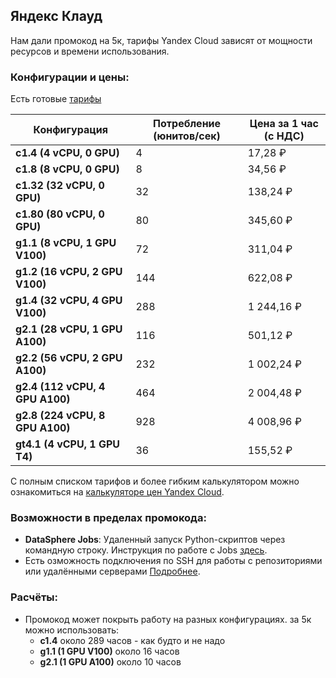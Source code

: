 ## Яндекс Клауд
Нам дали промокод на 5к, тарифы Yandex Cloud зависят от мощности ресурсов и времени использования.

### Конфигурации и цены:
Есть готовые [тарифы](https://yandex.cloud/en/docs/datasphere/pricing)

| Конфигурация                  | Потребление (юнитов/сек) | Цена за 1 час (с НДС) |
|-------------------------------|--------------------------|-----------------------|
| **c1.4 (4 vCPU, 0 GPU)**       | 4                        | 17,28 ₽               |
| **c1.8 (8 vCPU, 0 GPU)**       | 8                        | 34,56 ₽               |
| **c1.32 (32 vCPU, 0 GPU)**     | 32                       | 138,24 ₽              |
| **c1.80 (80 vCPU, 0 GPU)**     | 80                       | 345,60 ₽              |
| **g1.1 (8 vCPU, 1 GPU V100)**  | 72                       | 311,04 ₽              |
| **g1.2 (16 vCPU, 2 GPU V100)** | 144                      | 622,08 ₽              |
| **g1.4 (32 vCPU, 4 GPU V100)** | 288                      | 1 244,16 ₽            |
| **g2.1 (28 vCPU, 1 GPU A100)** | 116                      | 501,12 ₽              |
| **g2.2 (56 vCPU, 2 GPU A100)** | 232                      | 1 002,24 ₽            |
| **g2.4 (112 vCPU, 4 GPU A100)**| 464                      | 2 004,48 ₽            |
| **g2.8 (224 vCPU, 8 GPU A100)**| 928                      | 4 008,96 ₽            |
| **gt4.1 (4 vCPU, 1 GPU T4)**   | 36                       | 155,52 ₽              |

С полным списком тарифов и более гибким калькулятором можно ознакомиться на [калькуляторе цен Yandex Cloud](https://yandex.cloud/ru/prices).

### Возможности в пределах промокода:
- **DataSphere Jobs**: Удаленный запуск Python-скриптов через командную строку. Инструкция по работе с Jobs [здесь](https://yandex.cloud/ru/docs/datasphere/operations/projects/work-with-jobs).
- Есть озможность подключения по SSH для работы с репозиториями или удалёнными серверами [Подробнее](https://yandex.cloud/ru/docs/datasphere).

### Расчёты:
- Промокод может покрыть работу на разных конфигурациях. за 5к можно использовать:
    - **c1.4** около 289 часов - как будто и не надо
    - **g1.1 (1 GPU V100)** около 16 часов
    - **g2.1 (1 GPU A100)** около 10 часов
